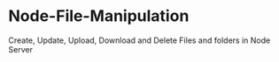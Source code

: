 # Node-File-Manipulation
Create, Update, Upload, Download and Delete Files and folders in Node Server
